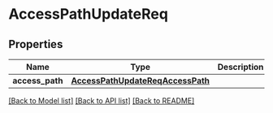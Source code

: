 # AccessPathUpdateReq

## Properties
Name | Type | Description | Notes
------------ | ------------- | ------------- | -------------
**access_path** | [**AccessPathUpdateReqAccessPath**](AccessPathUpdateReqAccessPath.md) |  | 

[[Back to Model list]](../README.md#documentation-for-models) [[Back to API list]](../README.md#documentation-for-api-endpoints) [[Back to README]](../README.md)


